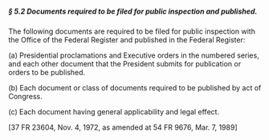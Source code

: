 ##### § 5.2 Documents required to be filed for public inspection and published. #####

The following documents are required to be filed for public inspection with the Office of the Federal Register and published in the Federal Register:

(a) Presidential proclamations and Executive orders in the numbered series, and each other document that the President submits for publication or orders to be published.

(b) Each document or class of documents required to be published by act of Congress.

(c) Each document having general applicability and legal effect.

[37 FR 23604, Nov. 4, 1972, as amended at 54 FR 9676, Mar. 7, 1989]